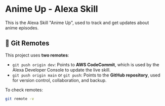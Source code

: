 # Anime Up - Alexa Skill

This is the Alexa Skill "Anime Up", used to track and get updates about anime episodes.

## 🔄 Git Remotes

This project uses **two remotes**:

- `git push origin dev`: Points to **AWS CodeCommit**, which is used by the Alexa Developer Console to update the live skill.
- `git push origin main` or `git push`: Points to the **GitHub repository**, used for version control, collaboration, and backup.

To check remotes:
```bash
git remote -v
